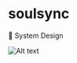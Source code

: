 # soulsync
🎨 System Design

![Alt text](https://github.com/user-attachments/assets/76bba8a7-e2e1-416e-99d2-8f8228740597)
